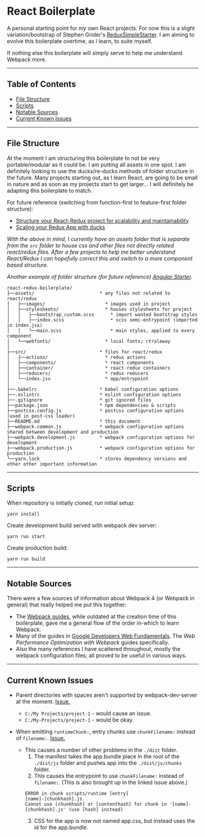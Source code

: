# React Boilerplate

A personal starting point for my own React projects. For now this is a slight variation/bootstrap of Stephen Grider's [ReduxSimpleStarter](https://github.com/StephenGrider/ReduxSimpleStarter). I am aiming to evolve this boilerplate overtime, as I learn, to suite myself.

If nothing else this boilerplate will simply serve to help me understand Webpack more.

---

<h2>Table of Contents</h2>

<!-- TOC -->

- [File Structure](#file-structure)
- [Scripts](#scripts)
- [Notable Sources](#notable-sources)
- [Current Known Issues](#current-known-issues)

<!-- /TOC -->

---

## File Structure

At the moment I am structuring this boilerplate to not be very portable/modular as it could be. I am putting all assets in one spot. I am definitely looking to use the ducks/re-ducks methods of folder structure in the future. Many projects starting out, as I learn React, are going to be small in nature and as soon as my projects start to get larger... I will definitely be adapting this boilerplate to match.

For future reference (switching from function-first to feature-first folder structure):
- [Structure your React-Redux project for scalability and maintainability](https://levelup.gitconnected.com/structure-your-react-redux-project-for-scalability-and-maintainability-618ad82e32b7)
- [Scaling your Redux App with ducks](https://medium.freecodecamp.org/scaling-your-redux-app-with-ducks-6115955638be)

*With the above in mind, I currently have an assets folder that is separate from the `src` folder to house css and other files not directly related react/redux files. After a few projects to help me better understand React/Redux I can hopefully correct this and switch to a more component based structure.*

*Another example of folder structure (for future reference) [Angular Starter](https://github.com/paasplatform/idp-service).*

```
react-redux-boilerplate/
├──assets/                        * any files not related to react/redux
│   ├──images/                      * images used in project
│   ├──stylesheets/                 * houses stylesheets for project
│   │   ├──bootstrap_custom.scss      * import wanted bootstrap styles
│   │   ├──index.scss                 * scss semi-entrypoint (imported in index.jsx)
│   │   └──main.scss                  * main styles, applied to every component
│   └──webfonts/                    * local fonts; rtraleway
│
├──src/                           * files for react/redux
│   ├──actions/                     * redux actions
│   ├──components/                  * react components
│   ├──container/                   * react-redux containers
│   ├──reducers/                    * redux reducers
│   └──index.jsx                    * app/entrypoint
│
├──.babelrc                       * babel configuration options
├──.eslintrc                      * eslint configuration options
├──.gitignore                     * git ignored files
├──package.json                   * npm dependencies & scripts
├──postcss.config.js              * postcss configuration options (used in post-css loader)
├──README.md                      * this document
├──webpack.common.js              * webpack configuration options shared between development and production
├──webpack.development.js         * webpack configuration options for development
├──webpack.production.js          * webpack configuration options for production
└──yarn.lock                      * stores dependency versions and other other important information
```

---

## Scripts

When repository is initially cloned, run initial setup:

```
yarn install
```

Create development build served with webpack dev server:

```
yarn run start
```

Create production build:

```
yarn run build
```

---

## Notable Sources

There were a few sources of information about Webpack 4 (or Webpack in general) that really helped me put this together:

- The [Webpack guides](https://webpack.js.org/guides/), while outdated at the creation time of this boilerplate, gave me a general flow of the order in-which to learn Webpack.
- Many of the guides in [Google Developers Web Fundamentals](https://developers.google.com/web/fundamentals/performance/get-started/). The *Web Performance Optimization with Webpack* guides specifically.
- Also the many references I have scattered throughout, mostly the webpack configuration files; all proved to be useful in various ways.

---

## Current Known Issues

- Parent directories with spaces aren't supported by webpack-dev-server at the moment. [Issue.](https://github.com/webpack/webpack-dev-server/issues/1375)
  - `C:/My Projects/project-1` - would cause an issue.
  - `C:/My-Projects/project-1` - would be okay.

- When emitting `runtimeChunk:`, entry chunks use `chunkFilename:` instead of `filename:`. [Issue.](https://github.com/webpack/webpack/issues/6598)
  - This causes a number of other problems in the `./dist` folder.
    1. The manifest takes the app.bundle place in the root of the `./dist/js` folder and pushes app into the `./dist/js/chunks` folder.
    2. This causes the entrypoint to use `chunkFilename:` instead of `filename:`. (This is also brought up in the linked issue above.)
    ```
    ERROR in chunk scripts/runtime [entry]
    [name]-[chunkhash].js
    Cannot use [chunkhash] or [contenthash] for chunk in '[name]-[chunkhash].js' (use [hash] instead)
    ```
    3. CSS for the app is now not named app.css, but instead uses the id for the app.bundle.
